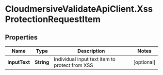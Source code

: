 # CloudmersiveValidateApiClient.XssProtectionRequestItem

## Properties
Name | Type | Description | Notes
------------ | ------------- | ------------- | -------------
**inputText** | **String** | Individual input text item to protect from XSS | [optional] 


